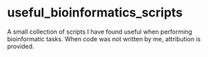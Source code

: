 # useful_bioinformatics_scripts
A small collection of scripts I have found useful when performing bioinformatic tasks. When code was not written by me, attribution is provided. 
